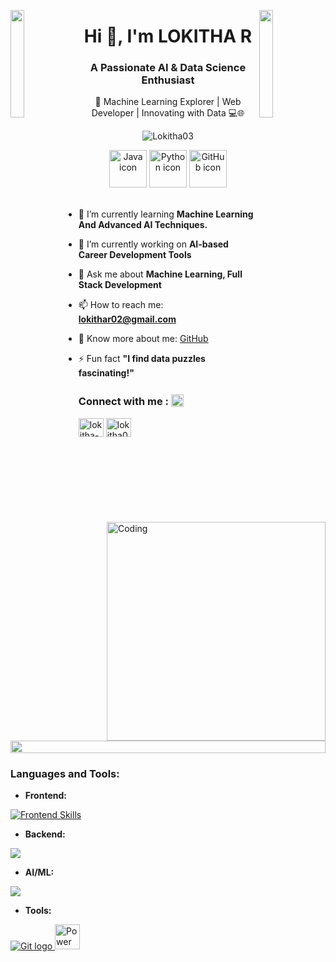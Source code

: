 <img align="left" src="https://user-images.githubusercontent.com/65187002/144930161-2f783401-8d27-4fdf-a2f7-cc0ba32f1f1f.gif" width="21%" style="display:inline;"><img align="right" src="https://user-images.githubusercontent.com/65187002/144930161-2f783401-8d27-4fdf-a2f7-cc0ba32f1f1f.gif" width="21%" style="display:inline;">
<h1 align="center">Hi 👋, I'm LOKITHA R</h1>
<h3 align="center">A Passionate AI & Data Science Enthusiast</h3>
<p align="center">🚀 Machine Learning Explorer | Web Developer | Innovating with Data 💻🌐</p>
<p align="center"> 
  <img src="https://komarev.com/ghpvc/?username=Lokitha03&label=Profile%20views&color=0e75b6&style=flat" alt="Lokitha03" />
</p>
<div align="center">
  <img src="https://techstack-generator.vercel.app/java-icon.svg" alt="Java icon" width="60" height="60" />
  <img src="https://techstack-generator.vercel.app/python-icon.svg" alt="Python icon" width="60" height="60" />
  <img src="https://techstack-generator.vercel.app/github-icon.svg" alt="GitHub icon" width="60" height="60" />
</div>
<br>
<img align="right" alt="Coding" width="350" src="https://private-user-images.githubusercontent.com/74038190/271839927-f5d2d866-d25c-4873-8d82-425d2c62fc2e.gif">

- 🌱 I’m currently learning **Machine Learning And Advanced AI Techniques.**

- 👯 I’m currently working on **AI-based Career Development Tools**

- 💬 Ask me about **Machine Learning, Full Stack Development**

- 📫 How to reach me: **lokithar02@gmail.com**

- 📄 Know more about me: [GitHub](https://github.com/Lokitha03)

- ⚡ Fun fact **"I find data puzzles fascinating!"**

<h3 align="left">Connect with me :
  <img src="https://media.giphy.com/media/jOz35yxbuhvVQDKrce/giphy.gif" height="20px" width="20px" style="position: relative; top: 3px;">
</h3>
<p align="left">
<a href="https://www.linkedin.com/in/lokitha-r-b69393259/" target="blank"><img align="center" src="https://raw.githubusercontent.com/rahuldkjain/github-profile-readme-generator/master/src/images/icons/Social/linked-in-alt.svg" alt="lokitha-r-b69393259" height="30" width="40" /></a>
<a href="https://github.com/Lokitha03" target="blank"><img align="center" src="https://raw.githubusercontent.com/rahuldkjain/github-profile-readme-generator/master/src/images/icons/Social/github.svg" alt="lokitha03" height="30" width="40" /></a>
</p>

<img src="https://i.imgur.com/dBaSKWF.gif" height="20" width="100%">

<h3 align="left">Languages and Tools:</h3>

- **Frontend:**
<p align="left">
  <a href="https://skillicons.dev">
    <img src="https://skillicons.dev/icons?i=html,css,react" alt="Frontend Skills" />
  </a>
</p>

- **Backend:**
<p align="left">
  <a href="https://skillicons.dev">
    <img src="https://skillicons.dev/icons?i=nodejs,express,mongodb" />
  </a>
</p>

- **AI/ML:**
<p align="left">
  <a href="https://skillicons.dev">
   <img src="https://skillicons.dev/icons?i=tensorflow,opencv" />
  </a>
</p>


- **Tools:**
<p align="left">
  <a href="https://skillicons.dev">
    <img src="https://skillicons.dev/icons?i=git" alt="Git logo" />
  </a>
  <img src="https://github.com/marclelijveld/Power-BI-Icons/raw/main/SVG/Power-BI.svg" alt="Power BI logo" height='40px' />
</p>
